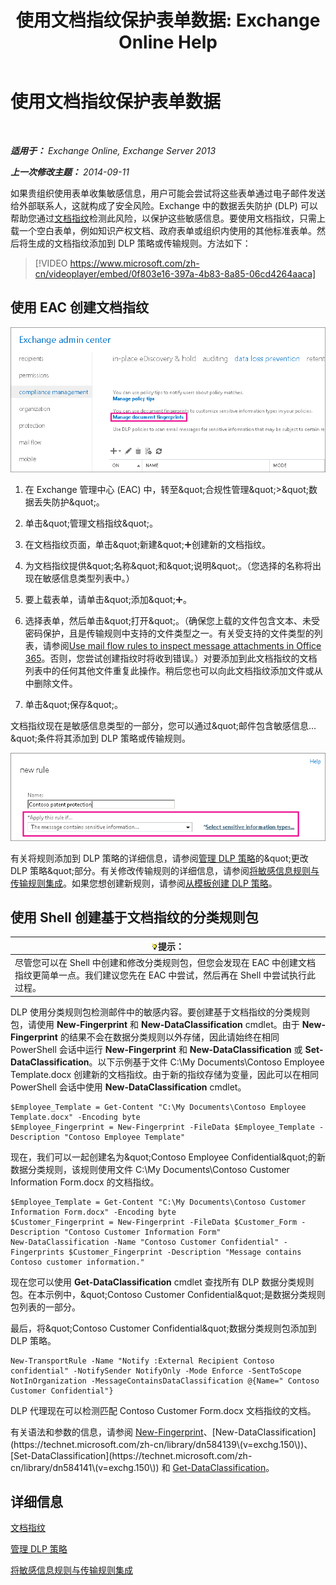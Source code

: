 ﻿---
title: '使用文档指纹保护表单数据: Exchange Online Help'
TOCTitle: 使用文档指纹保护表单数据
ms:assetid: 110c839b-7693-42f6-aa5d-58ce64f4c357
ms:mtpsurl: https://technet.microsoft.com/zh-cn/library/Dn635175(v=EXCHG.150)
ms:contentKeyID: 61203671
ms.date: 05/23/2018
mtps_version: v=EXCHG.150
ms.translationtype: MT
---

# 使用文档指纹保护表单数据

 

_**适用于：** Exchange Online, Exchange Server 2013_

_**上一次修改主题：** 2014-09-11_

如果贵组织使用表单收集敏感信息，用户可能会尝试将这些表单通过电子邮件发送给外部联系人，这就构成了安全风险。Exchange 中的数据丢失防护 (DLP) 可以帮助您通过[文档指纹](overview-of-document-fingerprinting-in-exchange.md)检测此风险，以保护这些敏感信息。要使用文档指纹，只需上载一个空白表单，例如知识产权文档、政府表单或组织内使用的其他标准表单。然后将生成的文档指纹添加到 DLP 策略或传输规则。方法如下：

> [!VIDEO https://www.microsoft.com/zh-cn/videoplayer/embed/0f803e16-397a-4b83-8a85-06cd4264aaca]

## 使用 EAC 创建文档指纹

![EAC 中文档指纹的路径已突出显示](images/Dn635175.e8562ea7-40ba-4feb-adde-2e81f029fcda(EXCHG.150).png "EAC 中文档指纹的路径已突出显示")

1.  在 Exchange 管理中心 (EAC) 中，转至\&quot;合规性管理\&quot;\>\&quot;数据丢失防护\&quot;。

2.  单击\&quot;管理文档指纹\&quot;。

3.  在文档指纹页面，单击\&quot;新建\&quot;![添加图标](images/JJ218640.c1e75329-d6d7-4073-a27d-498590bbb558(EXCHG.150).gif "添加图标")创建新的文档指纹。

4.  为文档指纹提供\&quot;名称\&quot;和\&quot;说明\&quot;。（您选择的名称将出现在敏感信息类型列表中。）

5.  要上载表单，请单击\&quot;添加\&quot;![添加图标](images/JJ218640.c1e75329-d6d7-4073-a27d-498590bbb558(EXCHG.150).gif "添加图标")。

6.  选择表单，然后单击\&quot;打开\&quot;。（确保您上载的文件包含文本、未受密码保护，且是传输规则中支持的文件类型之一。有关受支持的文件类型的列表，请参阅[Use mail flow rules to inspect message attachments in Office 365](https://technet.microsoft.com/zh-cn/library/jj919236\(v=exchg.150\))。否则，您尝试创建指纹时将收到错误。）对要添加到此文档指纹的文档列表中的任何其他文件重复此操作。稍后您也可以向此文档指纹添加文件或从中删除文件。

7.  单击\&quot;保存\&quot;。

文档指纹现在是敏感信息类型的一部分，您可以通过\&quot;邮件包含敏感信息…\&quot;条件将其添加到 DLP 策略或传输规则。

![\&quot;Apply this rule if\&quot;条件已突出显示](images/Dn635175.9355a513-a790-48eb-a61b-575ba2ecdfa6(EXCHG.150).png "&quot;Apply this rule if&quot;条件已突出显示")

有关将规则添加到 DLP 策略的详细信息，请参阅[管理 DLP 策略](manage-dlp-policies-exchange-2013-help.md)的\&quot;更改 DLP 策略\&quot;部分。有关修改传输规则的详细信息，请参阅[将敏感信息规则与传输规则集成](integrating-sensitive-information-rules-with-transport-rules-exchange-2013-help.md)。如果您想创建新规则，请参阅[从模板创建 DLP 策略](how-to-new-dlp-data-loss-prevention-policy-template.md)。

## 使用 Shell 创建基于文档指纹的分类规则包

<table>
<thead>
<tr class="header">
<th><img src="images/Bb124558.tip(EXCHG.150).gif" title="提示" alt="提示" />提示：</th>
</tr>
</thead>
<tbody>
<tr class="odd">
<td>尽管您可以在 Shell 中创建和修改分类规则包，但您会发现在 EAC 中创建文档指纹更简单一点。我们建议您先在 EAC 中尝试，然后再在 Shell 中尝试执行此过程。</td>
</tr>
</tbody>
</table>


DLP 使用分类规则包检测邮件中的敏感内容。要创建基于文档指纹的分类规则包，请使用 **New-Fingerprint** 和 **New-DataClassification** cmdlet。由于 **New-Fingerprint** 的结果不会在数据分类规则以外存储，因此请始终在相同 PowerShell 会话中运行 **New-Fingerprint** 和 **New-DataClassification** 或 **Set-DataClassification**。以下示例基于文件 C:\\My Documents\\Contoso Employee Template.docx 创建新的文档指纹。由于新的指纹存储为变量，因此可以在相同 PowerShell 会话中使用 **New-DataClassification** cmdlet。

    $Employee_Template = Get-Content "C:\My Documents\Contoso Employee Template.docx" -Encoding byte
    $Employee_Fingerprint = New-Fingerprint -FileData $Employee_Template -Description "Contoso Employee Template"

现在，我们可以一起创建名为\&quot;Contoso Employee Confidential\&quot;的新数据分类规则，该规则使用文件 C:\\My Documents\\Contoso Customer Information Form.docx 的文档指纹。

    $Employee_Template = Get-Content "C:\My Documents\Contoso Customer Information Form.docx" -Encoding byte
    $Customer_Fingerprint = New-Fingerprint -FileData $Customer_Form -Description "Contoso Customer Information Form"
    New-DataClassification -Name "Contoso Customer Confidential" -Fingerprints $Customer_Fingerprint -Description "Message contains Contoso customer information." 

现在您可以使用 **Get-DataClassification** cmdlet 查找所有 DLP 数据分类规则包。在本示例中，\&quot;Contoso Customer Confidential\&quot;是数据分类规则包列表的一部分。

最后，将\&quot;Contoso Customer Confidential\&quot;数据分类规则包添加到 DLP 策略。

    New-TransportRule -Name "Notify :External Recipient Contoso confidential" -NotifySender NotifyOnly -Mode Enforce -SentToScope NotInOrganization -MessageContainsDataClassification @{Name=" Contoso Customer Confidential"}

DLP 代理现在可以检测匹配 Contoso Customer Form.docx 文档指纹的文档。

有关语法和参数的信息，请参阅 [New-Fingerprint](https://technet.microsoft.com/zh-cn/library/dn584142\(v=exchg.150\))、[New-DataClassification](https://technet.microsoft.com/zh-cn/library/dn584139\(v=exchg.150\))、[Set-DataClassification](https://technet.microsoft.com/zh-cn/library/dn584141\(v=exchg.150\)) 和 [Get-DataClassification](https://technet.microsoft.com/zh-cn/library/jj215720\(v=exchg.150\))。

## 详细信息

[文档指纹](overview-of-document-fingerprinting-in-exchange.md)

[管理 DLP 策略](manage-dlp-policies-exchange-2013-help.md)

[将敏感信息规则与传输规则集成](integrating-sensitive-information-rules-with-transport-rules-exchange-2013-help.md)

